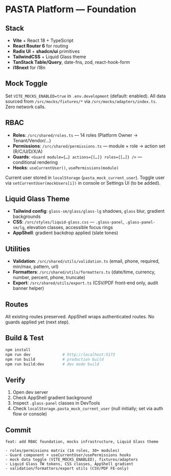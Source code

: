 # PASTA Platform — Foundation

## Stack
- **Vite** + React 18 + TypeScript
- **React Router 6** for routing
- **Radix UI** + **shadcn/ui** primitives
- **TailwindCSS** + Liquid Glass theme
- **TanStack Table/Query**, date-fns, zod, react-hook-form
- **i18next** for i18n

## Mock Toggle
Set `VITE_MOCKS_ENABLED=true` in `.env.development` (default: enabled).
All data sourced from `/src/mocks/fixtures/*` via `/src/mocks/adapters/index.ts`.
Zero network calls.

## RBAC
- **Roles**: `/src/shared/roles.ts` — 14 roles (Platform Owner → Tenant/Vendor/…)
- **Permissions**: `/src/shared/permissions.ts` — module × role → action set (R/C/U/D/X/A)
- **Guards**: `<Guard module={…} actions={[…]} roles={[…]} />` — conditional rendering
- **Hooks**: `useCurrentUser()`, `usePermissions(module)`

Current user stored in `localStorage` (`pasta_mock_current_user`). Toggle user via `setCurrentUser(mockUsers[i])` in console or Settings UI (to be added).

## Liquid Glass Theme
- **Tailwind config**: `glass-sm/glass/glass-lg` shadows, `glass` blur, gradient backgrounds
- **CSS**: `/src/styles/liquid-glass.css` — `.glass-panel`, `.glass-panel-sm/lg`, elevation classes, accessible focus rings
- **AppShell**: gradient backdrop applied (slate tones)

## Utilities
- **Validation**: `/src/shared/utils/validation.ts` (email, phone, required, min/max, pattern, url)
- **Formatters**: `/src/shared/utils/formatters.ts` (date/time, currency, number, percent, phone, truncate)
- **Export**: `/src/shared/utils/export.ts` (CSV/PDF front-end only, audit banner helper)

## Routes
All existing routes preserved. AppShell wraps authenticated routes. No guards applied yet (next step).

## Build & Test
```bash
npm install
npm run dev              # http://localhost:5173
npm run build            # production build
npm run build:dev        # dev mode build
```

## Verify
1. Open dev server
2. Check AppShell gradient background
3. Inspect `.glass-panel` classes in DevTools
4. Check `localStorage.pasta_mock_current_user` (null initially; set via auth flow or console)

## Commit
```
feat: add RBAC foundation, mocks infrastructure, Liquid Glass theme

- roles/permissions matrix (14 roles, 30+ modules)
- Guard component + useCurrentUser/usePermissions hooks
- mock data toggle (VITE_MOCKS_ENABLED), fixtures/adapters
- Liquid Glass TW tokens, CSS classes, AppShell gradient
- validation/formatters/export utils (CSV/PDF FE-only)
```

